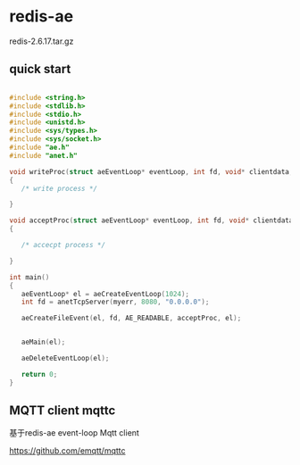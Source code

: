 # redis-ae

 redis-2.6.17.tar.gz


## quick start

 ```C

#include <string.h>
#include <stdlib.h>
#include <stdio.h>
#include <unistd.h>
#include <sys/types.h>
#include <sys/socket.h>
#include "ae.h"
#include "anet.h"

 void writeProc(struct aeEventLoop* eventLoop, int fd, void* clientdata, int mask)
{
	/* write process */

}

 void acceptProc(struct aeEventLoop* eventLoop, int fd, void* clientdata, int mask)
{

	/* accecpt process */

}

int main()
{
	aeEventLoop* el = aeCreateEventLoop(1024);
	int fd = anetTcpServer(myerr, 8080, "0.0.0.0");

	aeCreateFileEvent(el, fd, AE_READABLE, acceptProc, el);


	aeMain(el);

	aeDeleteEventLoop(el);

	return 0;
}


 ```

## MQTT client mqttc 

基于redis-ae event-loop Mqtt client

https://github.com/emqtt/mqttc
